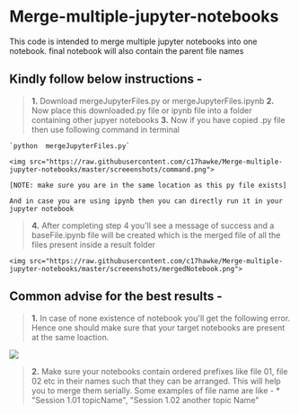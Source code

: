 # Merge-multiple-jupyter-notebooks
This code is intended to merge multiple jupyter notebooks into one notebook. final notebook will also contain the parent file names

## Kindly follow below instructions -
>**1.** Download mergeJupyterFiles.py or mergeJupyterFiles.ipynb
>**2.** Now place this downloaded.py file or ipynb file into a folder containing other jupyer notebooks
>**3.** Now if you have copied .py file then use following command in terminal

	`python  mergeJupyterFiles.py`

	<img src="https://raw.githubusercontent.com/c17hawke/Merge-multiple-jupyter-notebooks/master/screeenshots/command.png">
	
	[NOTE: make sure you are in the same location as this py file exists]
	
	And in case you are using ipynb then you can directly run it in your jupyter notebook

>**4.** After completing step 4 you'll see a message of success and a baseFile.ipynb file will be created which is the merged file of all the files present inside a result folder 

	<img src="https://raw.githubusercontent.com/c17hawke/Merge-multiple-jupyter-notebooks/master/screeenshots/mergedNotebook.png">

## Common advise for the best results -
>**1.** In case of none existence of notebook you'll get the following error. Hence one should make sure that your target notebooks are present at the same loaction. 

<img src="https://raw.githubusercontent.com/c17hawke/Merge-multiple-jupyter-notebooks/master/screeenshots/error.png">

>**2.** Make sure your notebooks contain ordered prefixes like file 01, file 02 etc in their names such that they can be arranged. This will help you to merge them serially. Some examples of file name are like -
	* "Session 1.01 topicName", "Session 1.02 another topic Name"

